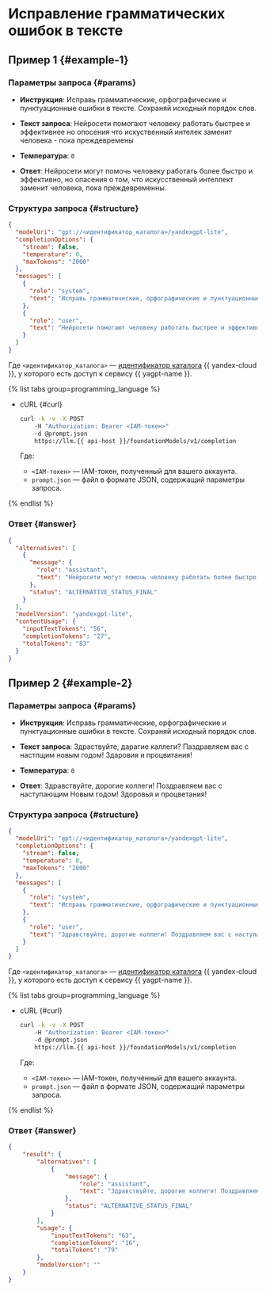 # Исправление грамматических ошибок в тексте

## Пример 1 {#example-1}

### Параметры запроса {#params}

* **Инструкция**: Исправь грамматические, орфографические и пунктуационные ошибки в тексте. Сохраняй исходный порядок слов.

* **Текст запроса**: Нейросети помогают человеку работать быстрее и эффективнее но опосения что искуственный интелек заменит человека - пока преждевремены

* **Температура**: `0`

* **Ответ**: Нейросети могут помочь человеку работать более быстро и эффективно, но опасения о том, что искусственный интеллект заменит человека, пока преждевременны.

### Структура запроса {#structure}

```json
{
  "modelUri": "gpt://<идентификатор_каталога>/yandexgpt-lite",
  "completionOptions": {
    "stream": false,
    "temperature": 0,
    "maxTokens": "2000"
  },
  "messages": [
    {
      "role": "system",
      "text": "Исправь грамматические, орфографические и пунктуационные ошибки в тексте. Сохраняй исходный порядок слов."
    },
    {
      "role": "user",
      "text": "Нейросети помогают человеку работать быстрее и эффективнее но опосения что искуственный интелек заменит человека - пока преждевремены"
    }
  ]
}
```

Где `<идентификатор_каталога>` — [идентификатор каталога](../../resource-manager/operations/folder/get-id.md) {{ yandex-cloud }}, у которого есть доступ к сервису {{ yagpt-name }}.

{% list tabs group=programming_language %}

- cURL {#curl}

	```bash
	curl -k -v -X POST
     	-H "Authorization: Bearer <IAM-токен>"
     	-d @prompt.json
     	https://llm.{{ api-host }}/foundationModels/v1/completion
	```
	
	Где:

	* `<IAM-токен>` — IAM-токен, полученный для вашего аккаунта.
	* `prompt.json` — файл в формате JSON, содержащий параметры запроса.

{% endlist %}

### Ответ {#answer}

```json
{
  "alternatives": [
    {
      "message": {
        "role": "assistant",
        "text": "Нейросети могут помочь человеку работать более быстро и эффективно, но опасения о том, что искусственный интеллект заменит человека, пока преждевременны."
      },
      "status": "ALTERNATIVE_STATUS_FINAL"
    }
  ],
  "modelVersion": "yandexgpt-lite",
  "contentUsage": {
    "inputTextTokens": "56",
    "completionTokens": "27",
    "totalTokens": "83"
  }
}
```

## Пример 2 {#example-2}

### Параметры запроса {#params}

* **Инструкция**: Исправь грамматические, орфографические и пунктуационные ошибки в тексте. Сохраняй исходный порядок слов.

* **Текст запроса**: Здраствуйте, дарагие каллеги? Паздравляем вас с настпщим новым годом! Здаровия и процвитания!

* **Температура**: `0`

* **Ответ**: Здравствуйте, дорогие коллеги! Поздравляем вас с наступающим Новым годом! Здоровья и процветания!

### Структура запроса {#structure}

```json
{
  "modelUri": "gpt://<идентификатор_каталога>/yandexgpt-lite",
  "completionOptions": {
    "stream": false,
    "temperature": 0,
    "maxTokens": "2000"
  },
  "messages": [
    {
      "role": "system",
      "text": "Исправь грамматические, орфографические и пунктуационные ошибки в тексте. Сохраняй исходный порядок слов."
    },
    {
      "role": "user",
      "text": "Здравствуйте, дорогие коллеги! Поздравляем вас с наступающим Новым годом! Здоровья и процветания!"
    }
  ]
}
```

Где `<идентификатор_каталога>` — [идентификатор каталога](../../resource-manager/operations/folder/get-id.md) {{ yandex-cloud }}, у которого есть доступ к сервису {{ yagpt-name }}.

{% list tabs group=programming_language %}

- cURL {#curl}

	```bash
	curl -k -v -X POST
     	-H "Authorization: Bearer <IAM-токен>"
     	-d @prompt.json
     	https://llm.{{ api-host }}/foundationModels/v1/completion
	```
	
	Где:

	* `<IAM-токен>` — IAM-токен, полученный для вашего аккаунта.
	* `prompt.json` — файл в формате JSON, содержащий параметры запроса.

{% endlist %}

### Ответ {#answer}

```json
{
    "result": {
        "alternatives": [
            {
                "message": {
                    "role": "assistant",
                    "text": "Здравствуйте, дорогие коллеги! Поздравляем вас с наступающим Новым годом! Здоровья и процветания!"
                },
                "status": "ALTERNATIVE_STATUS_FINAL"
            }
        ],
        "usage": {
            "inputTextTokens": "63",
            "completionTokens": "16",
            "totalTokens": "79"
        },
        "modelVersion": ""
    }
}
```
